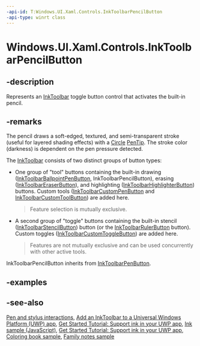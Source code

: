 ```yaml
---
-api-id: T:Windows.UI.Xaml.Controls.InkToolbarPencilButton
-api-type: winrt class
---
```


<!-- Class syntax.
public class InkToolbarPencilButton : Windows.UI.Xaml.Controls.InkToolbarPenButton, Windows.UI.Xaml.Controls.IInkToolbarPencilButton
-->

# Windows.UI.Xaml.Controls.InkToolbarPencilButton

## -description
Represents an [InkToolbar](inktoolbar.md) toggle button control that activates the built-in pencil.

## -remarks

The pencil draws a soft-edged, textured, and semi-transparent stroke (useful for layered shading effects) with a [Circle](../windows.ui.input.inking/pentipshape.md) [PenTip](../windows.ui.input.inking/inkdrawingattributes_pentip.md). The stroke color (darkness) is dependent on the pen pressure detected.

The [InkToolbar](inktoolbar.md) consists of two distinct groups of button types:

+ One group of "tool" buttons containing the built-in drawing ([InkToolbarBallpointPenButton](inktoolbarballpointpenbutton.md), InkToolbarPencilButton), erasing ([InkToolbarEraserButton](inktoolbareraserbutton.md)), and highlighting ([InkToolbarHighlighterButton](inktoolbarhighlighterbutton.md)) buttons. Custom tools ([InkToolbarCustomPenButton](inktoolbarcustompenbutton.md) and [InkToolbarCustomToolButton](inktoolbarcustomtoolbutton.md)) are added here.

    > Feature selection is mutually exclusive.

+ A second group of "toggle" buttons containing the built-in stencil ([InkToolbarStencilButton](inktoolbarstencilbutton.md)) button (or the [InkToolbarRulerButton](inktoolbarrulerbutton.md) button). Custom toggles ([InkToolbarCustomToggleButton](inktoolbarcustomtogglebutton.md)) are added here.

    > Features are not mutually exclusive and can be used concurrently with other active tools.


InkToolbarPencilButton inherits from [InkToolbarPenButton](inktoolbarpenbutton.md).

## -examples

## -see-also
[Pen and stylus interactions](/windows/uwp/input-and-devices/pen-and-stylus-interactions), [Add an InkToolbar to a Universal Windows Platform (UWP) app](/windows/uwp/input-and-devices/ink-toolbar), [Get Started Tutorial: Support ink in your UWP app](/windows/uwp/get-started/ink-walkthrough), [Ink sample (JavaScript)](https://github.com/Microsoft/Windows-universal-samples/tree/master/Samples/Ink), [Get Started Tutorial: Support ink in your UWP app](https://aka.ms/appsample-ink), [Coloring book sample](https://aka.ms/cpubsample-coloringbook), [Family notes sample](https://aka.ms/cpubsample-familynotessample)
